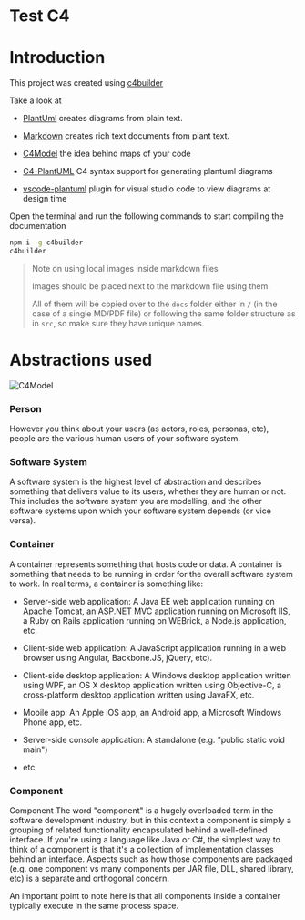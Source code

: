 # Test C4

# Introduction

This project was created using [c4builder](https://adrianvlupu.github.io/C4-Builder/)

Take a look at 

- [PlantUml](http://plantuml.com/) creates diagrams from plain text.

- [Markdown](https://guides.github.com/features/mastering-markdown/) creates rich text documents from plant text.

- [C4Model](https://c4model.com/) the idea behind maps of your code

- [C4-PlantUML](https://github.com/RicardoNiepel/C4-PlantUML) C4 syntax support for generating plantuml diagrams

- [vscode-plantuml](https://github.com/qjebbs/vscode-plantuml) plugin for visual studio code to view diagrams at design time

Open the terminal and run the following commands to start compiling the documentation

```bash
npm i -g c4builder
c4builder
```

> Note on using local images inside markdown files
>
> Images should be placed next to the markdown file using them.
>
> All of them will be copied over to the `docs` folder either in `/` (in the case of a single MD/PDF file) or following the same folder structure as in `src`, so make sure they have unique names.  

# Abstractions used

![C4Model](https://c4model.com/img/abstractions.png)

### Person

However you think about your users (as actors, roles, personas, etc), people are the various human users of your software system. 

### Software System

A software system is the highest level of abstraction and describes something that delivers value to its users, whether they are human or not. This includes the software system you are modelling, and the other software systems upon which your software system depends (or vice versa). 

### Container

A container represents something that hosts code or data. A container is something that needs to be running in order for the overall software system to work. In real terms, a container is something like: 

- Server-side web application: A Java EE web application running on Apache Tomcat, an ASP.NET MVC application running on Microsoft IIS, a Ruby on Rails application running on WEBrick, a Node.js application, etc.

- Client-side web application: A JavaScript application running in a web browser using Angular, Backbone.JS, jQuery, etc).

- Client-side desktop application: A Windows desktop application written using WPF, an OS X desktop application written using Objective-C, a cross-platform desktop application written using JavaFX, etc.
- Mobile app: An Apple iOS app, an Android app, a Microsoft Windows Phone app, etc.

- Server-side console application: A standalone (e.g. "public static void main") 

- etc

### Component

Component
The word "component" is a hugely overloaded term in the software development industry, but in this context a component is simply a grouping of related functionality encapsulated behind a well-defined interface. If you're using a language like Java or C#, the simplest way to think of a component is that it's a collection of implementation classes behind an interface. Aspects such as how those components are packaged (e.g. one component vs many components per JAR file, DLL, shared library, etc) is a separate and orthogonal concern. 

An important point to note here is that all components inside a container typically execute in the same process space. 